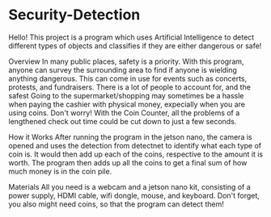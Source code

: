 # Security-Detection

Hello! This project is a program which uses Artificial Intelligence to detect different types of objects and classifies if they are either dangerous or safe!

Overview
In many public places, safety is a priority. With this program, anyone can survey the surrounding area to find if anyone is wielding anything dangerous. This can come in use for events such as concerts, protests, and fundraisers. There is a lot of people to account for, and the safest 
Going to the supermarket/shopping may sometimes be a hassle when paying the cashier with physical money, expecially when you are using coins. Don't worry! With the Coin Counter, all the problems of a lengthened check out time could be cut down to just a few seconds.

How it Works
After running the program in the jetson nano, the camera is opened and uses the detection from detectnet to identify what each type of coin is. It would then add up each of the coins, respective to the amount it is worth. The program then adds up all the coins to get a final sum of how much money is in the coin pile.

Materials
All you need is a webcam and a jetson nano kit, consisting of a power supply, HDMI cable, wifi dongle, mouse, and keyboard. Don't forget, you also might need coins, so that the program can detect them!
